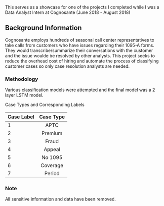 

This serves as a showcase for one of the projects I completed while I was a Data Analyst Intern at Cognosante (June 2018 - August 2018)

## Background Information
Cognosante employs hundreds of seasonal call center representatives to take calls from customers who have issues regarding their 1095-A forms. They would transcribe/summarize their conversations with the customer and the issue woulde be resolved by other analysts. This project seeks to reduce the overhead cost of hiring and automate the process of classifying customer cases so only case resolution analysts are needed.

### Methodology
Various classification models were attempted and the final model was a 2 layer LSTM model.

Case Types and Corresponding Labels 

| Case Label    | Case Type     |
| ------------- |:-------------:|
| 1             | APTC          |
| 2             | Premium       |
| 3             | Fraud         |
| 4             | Appeal        |
| 5             | No 1095       |
| 6             | Coverage      |
| 7             | Period        |

### Note
All sensitive information and data have been removed.
